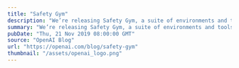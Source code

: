 ```yaml
---
title: "Safety Gym"
description: "We’re releasing Safety Gym, a suite of environments and tools for measuring progress towards reinforcement learning agents that respect safety constraints while training."
summary: "We’re releasing Safety Gym, a suite of environments and tools for measuring progress towards reinforcement learning agents that respect safety constraints while training."
pubDate: "Thu, 21 Nov 2019 08:00:00 GMT"
source: "OpenAI Blog"
url: "https://openai.com/blog/safety-gym"
thumbnail: "/assets/openai_logo.png"
---
```



